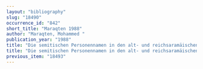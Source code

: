 ```yaml
---
layout: "bibliography"
slug: "18490"
occurrence_id: "842"
short_title: "Maraqten 1988"
author: "Maraqten, Mohammed "
publication_year: "1988"
title: "Die semitischen Personennamen in den alt- und reichsaramäischen Inschriften aus Vorderasien (Dissertation), Texte and Studien zur Orientalistik 5 (Hildesheim)"
title: "Die semitischen Personennamen in den alt- und reichsaramäischen Inschriften aus Vorderasien (Dissertation), Texte and Studien zur Orientalistik 5 (Hildesheim)"
previous_item: "18493"
---
```

